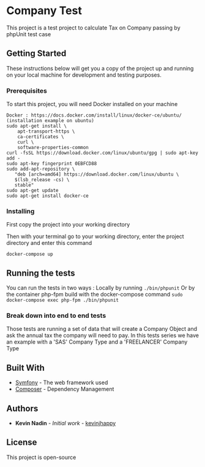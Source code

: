 # Company Test

This project is a test project to calculate Tax on Company passing by phpUnit test case 

## Getting Started

These instructions below will get you a copy of the project up and running on your local machine for development and testing purposes.


### Prerequisites

To start this project, you will need Docker installed on your machine

```
Docker : https://docs.docker.com/install/linux/docker-ce/ubuntu/
(installation example on ubuntu)
sudo apt-get install \
    apt-transport-https \
    ca-certificates \
    curl \
    software-properties-common
curl -fsSL https://download.docker.com/linux/ubuntu/gpg | sudo apt-key add -
sudo apt-key fingerprint 0EBFCD88
sudo add-apt-repository \
   "deb [arch=amd64] https://download.docker.com/linux/ubuntu \
   $(lsb_release -cs) \
   stable"
sudo apt-get update
sudo apt-get install docker-ce
```

### Installing

First copy the project into your working directory

Then with your terminal go to your working directory, enter the project directory and enter this command

```
docker-compose up
```

## Running the tests

You can run the tests in two ways :
Locally by running ``` ./bin/phpunit ```
Or by the container php-fpm build with the docker-compose command
``` sudo docker-compose exec php-fpm ./bin/phpunit ```

### Break down into end to end tests

Those tests are running a set of data that will create a Company Object and ask the annual tax the company will need to pay.
In this tests series we have an example with a 'SAS' Company Type and a 'FREELANCER' Company Type

## Built With

* [Symfony](https://symfony.com/doc/current/index.html) - The web framework used
* [Composer](https://getcomposer.org/) - Dependency Management


## Authors

* **Kevin Nadin** - *Initial work* - [kevinjhappy](https://github.com/kevinjhappy)

## License

This project is open-source
